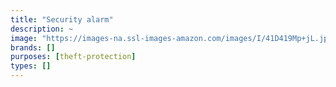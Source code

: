 ```yaml
---
title: "Security alarm"
description: ~
image: "https://images-na.ssl-images-amazon.com/images/I/41D419Mp+jL.jpg"
brands: []
purposes: [theft-protection]
types: []
---
```

